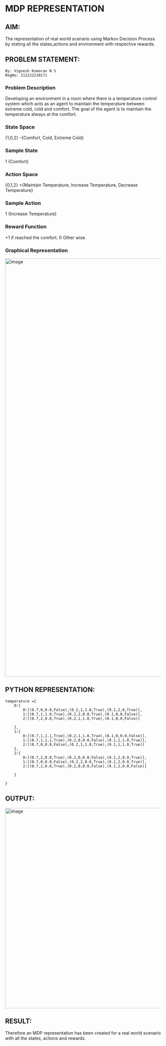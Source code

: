 # MDP REPRESENTATION

## AIM:
The representation of real world scenario using Markov Decision Process by stating all the states,actions and environment with respective rewards.

## PROBLEM STATEMENT:
~~~
By: Vignesh Kumaran N S
RegNo: 212222230171
~~~

### Problem Description
Developing an environment in a room where there is a temperature control system which acts as an agent to maintain the temperature between extreme cold, cold and comfort.
The goal of the agent is to maintain the temperature always at the comfort.

### State Space
{1,0,2} -{Comfort, Cold, Extreme Cold}

### Sample State
1 {Comfort}
### Action Space
{0,1,2} ={Maintain Temperature, Increase Temperature, Decrease Temperature}

### Sample Action
1 {Increase Temperature}

### Reward Function
+1 if reached the comfort.
0 Other wise.

### Graphical Representation

<img width="1353" alt="image" src="https://github.com/KoduruSanathKumarReddy/mdp-representation/assets/69503902/45528046-c646-4479-ba92-a94aafa0e255">



## PYTHON REPRESENTATION:
~~~
temperature ={
    0:{
        0:[(0.7,0,0.0,False),(0.2,1,1.0,True),(0.1,2,0,True)],
        1:[(0.7,1,1.0,True),(0.2,2,0.0,True),(0.1,0,0,False)],
        2:[(0.7,2,0.0,True),(0.2,1,1.0,True),(0.1,0,0,False)]

    },
    1:{
        0:[(0.7,1,1.1,True),(0.2,1,1.0,True),(0.1,0,0.0,False)],
        1:[(0.7,1,1,1,True),(0.2,0,0.0,False),(0.1,1,1.0,True)],
        2:[(0.7,0,0.0,False),(0.2,1,1.0,True),(0.1,1,1.0,True)]
    },
    2:{
        0:[(0.7,2,0.0,True),(0.2,0,0.0,False),(0.1,2,0.0,True)],
        1:[(0.7,0,0.0,False),(0.2,2,0.0,True),(0.1,2,0.0,True)],
        2:[(0.7,2,0.0,True),(0.2,0,0.0,False),(0.1,2,0.0,False)]

    }

}
~~~

## OUTPUT:
<img width="648" alt="image" src="https://github.com/KoduruSanathKumarReddy/mdp-representation/assets/69503902/c8de9300-afc1-4640-a045-7c5292f713a2">


## RESULT:
Therefore an MDP representation has been created for a real world scenario with all the states, actions and rewards.

